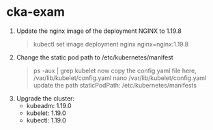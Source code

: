 # cka-exam
1. Update the nginx image of the deployment NGINX to 1.19.8
   > kubectl set image deployment nginx nginx=nginx:1.19.8
2. Change the static pod path to /etc/kubernetes/manifest
   > ps -aux | grep kubelet
    now copy the config yaml file here, /var/lib/kubelet/config.yaml
   > nano /var/lib/kubelet/config.yaml
   update the path staticPodPath: /etc/kubernetes/manifests
3. Upgrade the cluster:
   - kubeadm: 1.19.0
   - kubelet: 1.19.0
   - kubectl: 1.19.0  
   
